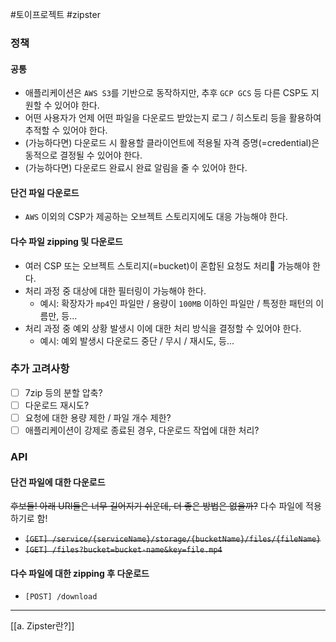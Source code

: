 #토이프로젝트 #zipster 

### 정책
#### 공통
- 애플리케이션은 `AWS S3`를 기반으로 동작하지만, 추후 `GCP GCS` 등 다른 CSP도 지원할 수 있어야 한다.
- 어떤 사용자가 언제 어떤 파일을 다운로드 받았는지 로그 / 히스토리 등을 활용하여 추적할 수 있어야 한다.
- (가능하다면) 다운로드 시 활용할 클라이언트에 적용될 자격 증명(=credential)은 동적으로 결정될 수 있어야 한다.
- (가능하다면) 다운로드 완료시 완료 알림을 줄 수 있어야 한다.
#### 단건 파일 다운로드
- `AWS` 이외의 CSP가 제공하는 오브젝트 스토리지에도 대응 가능해야 한다.
#### 다수 파일 zipping 및 다운로드
- 여러 CSP 또는 오브젝트 스토리지(=bucket)이 혼합된 요청도 처리 가능해야 한다.
- 처리 과정 중 대상에 대한 필터링이 가능해야 한다.
	- 예시: 확장자가 `mp4`인 파일만 / 용량이 `100MB` 이하인 파일만 / 특정한 패턴의 이름만, 등...
- 처리 과정 중 예외 상황 발생시 이에 대한 처리 방식을 결정할 수 있어야 한다.
	- 예시: 예외 발생시 다운로드 중단 / 무시 / 재시도, 등...
### 추가 고려사항
- [ ] 7zip 등의 분할 압축?
- [ ] 다운로드 재시도?
- [ ] 요청에 대한 용량 제한 / 파일 개수 제한?
- [ ] 애플리케이션이 강제로 종료된 경우, 다운로드 작업에 대한 처리?
### API
#### 단건 파일에 대한 다운로드
~~후보들! 아래 URI들은 너무 길어지기 쉬운데, 더 좋은 방법은 없을까?~~
다수 파일에 적용하기로 함!
- ~~`[GET] /service/{serviceName}/storage/{bucketName}/files/{fileName}`~~
- ~~`[GET] /files?bucket=bucket-name&key=file.mp4`~~
#### 다수 파일에 대한 zipping 후 다운로드
- `[POST] /download`

---
[[a. Zipster란?]]